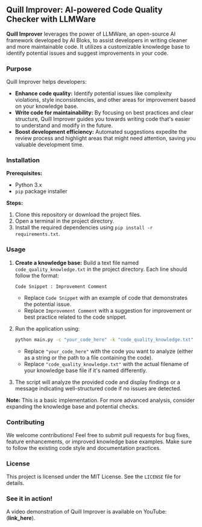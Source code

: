 ## Quill Improver: AI-powered Code Quality Checker with LLMWare

**Quill Improver** leverages the power of LLMWare, an open-source AI framework developed by AI Bloks, to assist developers in writing cleaner and more maintainable code. It utilizes a customizable knowledge base to identify potential issues and suggest improvements in your code.

### Purpose

Quill Improver helps developers:

- **Enhance code quality:** Identify potential issues like complexity violations, style inconsistencies, and other areas for improvement based on your knowledge base.
- **Write code for maintainability:** By focusing on best practices and clear structure, Quill Improver guides you towards writing code that's easier to understand and modify in the future.
- **Boost development efficiency:** Automated suggestions expedite the review process and highlight areas that might need attention, saving you valuable development time.

### Installation

**Prerequisites:**

- Python 3.x
- `pip` package installer

**Steps:**

1. Clone this repository or download the project files.
2. Open a terminal in the project directory.
3. Install the required dependencies using `pip install -r requirements.txt`.

### Usage

1. **Create a knowledge base:** Build a text file named `code_quality_knowledge.txt` in the project directory. Each line should follow the format:

   ```
   Code Snippet : Improvement Comment
   ```

   - Replace `Code Snippet` with an example of code that demonstrates the potential issue.
   - Replace `Improvement Comment` with a suggestion for improvement or best practice related to the code snippet.

2. Run the application using:

   ```bash
   python main.py -c "your_code_here" -k "code_quality_knowledge.txt"
   ```

   - Replace `"your_code_here"` with the code you want to analyze (either as a string or the path to a file containing the code).
   - Replace `"code_quality_knowledge.txt"` with the actual filename of your knowledge base file if it's named differently.

3. The script will analyze the provided code and display findings or a message indicating well-structured code if no issues are detected.

**Note:** This is a basic implementation. For more advanced analysis, consider expanding the knowledge base and potential checks.

### Contributing

We welcome contributions! Feel free to submit pull requests for bug fixes, feature enhancements, or improved knowledge base examples. Make sure to follow the existing code style and documentation practices.

### License

This project is licensed under the MIT License. See the `LICENSE` file for details.

### See it in action!

A video demonstration of Quill Improver is available on YouTube: (**link_here**).
